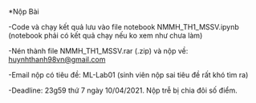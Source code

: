 *Nộp Bài

-Code và chạy kết quả lưu vào file notebook NMMH_TH1_MSSV.ipynb (notebook phải có kết quả chạy nếu ko xem như chưa làm)

-Nén thành file NMMH_TH1_MSSV.rar (.zip) và nộp về: huynhthanh98vn@gmail.com

-Email nộp có tiêu đề: ML-Lab01 (sinh viên nộp sai tiêu đề rất khó tìm ra)

-Deadline: 23g59 thứ 7 ngày 10/04/2021. Nộp trễ bị chia đôi số điểm.
